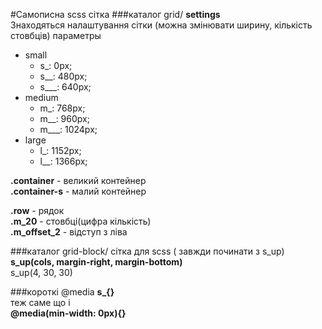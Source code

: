 #Самописна scss сітка
###каталог grid/
**settings**  
Знаходяться налаштування сітки (можна змінювати ширину, кількість стовбців)
параметры
* small
   * s_: 	0px;
   * s__:	480px;
   * s___:	640px;
* medium
   * m_:	768px;
   * m__: 	960px;
   * m___: 	1024px;
* large
   * l_: 	1152px;
   * l__: 	1366px;   

**.container**       -  великий контейнер  
**.container-s**      -  малий контейнер

**.row**             -  рядок  
**.m_20**            -  стовбці(цифра кількість)  
**.m_offset_2**      -  відступ з ліва  

###каталог grid-block/ сітка для scss ( завжди починати з s_up)
**s_up(cols, margin-right, margin-bottom)**  
s_up(4, 30, 30)

###короткі @media
**s_{}**  
теж саме що  і  
**@media(min-width: 0px){}**
